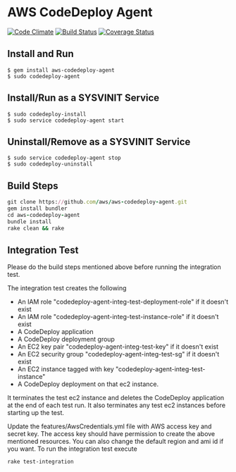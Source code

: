 # AWS CodeDeploy Agent

[![Code Climate](https://codeclimate.com/github/aws/aws-codedeploy-agent.png)](https://codeclimate.com/github/aws/aws-codedeploy-agent) [![Build Status](https://travis-ci.org/aws/aws-codedeploy-agent.png?branch=master)](https://travis-ci.org/aws/aws-codedeploy-agent) [![Coverage Status](https://coveralls.io/repos/aws/aws-codedeploy-agent/badge.svg?branch=master&service=github)](https://coveralls.io/r/aws/aws-codedeploy-agent?branch=master)

## Install and Run

    $ gem install aws-codedeploy-agent
    $ sudo codedeploy-agent

## Install/Run as a SYSVINIT Service

    $ sudo codedeploy-install
    $ sudo service codedeploy-agent start

## Uninstall/Remove as a SYSVINIT Service

    $ sudo service codedeploy-agent stop
    $ sudo codedeploy-uninstall

## Build Steps

``` ruby
git clone https://github.com/aws/aws-codedeploy-agent.git
gem install bundler
cd aws-codedeploy-agent
bundle install
rake clean && rake
```

## Integration Test
  
Please do the build steps mentioned above before running the integration test.
  
The integration test creates the following
* An IAM role "codedeploy-agent-integ-test-deployment-role" if it doesn't exist
* An IAM role "codedeploy-agent-integ-test-instance-role" if it doesn't exist
* A CodeDeploy application
* A CodeDeploy deployment group
* An EC2 key pair "codedeploy-agent-integ-test-key" if it doesn't exist
* An EC2 security group "codedeploy-agent-integ-test-sg" if it doesn't exist
* An EC2 instance tagged with key "codedeploy-agent-integ-test-instance"
* A CodeDeploy deployment on that ec2 instance.
  
It terminates the test ec2 instance and deletes the CodeDeploy application at the end of each test run.
It also terminates any test ec2 instances before starting up the test.
  
Update the features/AwsCredentials.yml file with AWS access key and secret key. The access key should have permission to create the above mentioned resources. You can also change the default region and ami id if you want. To run the integration test execute
  
```
rake test-integration
```
